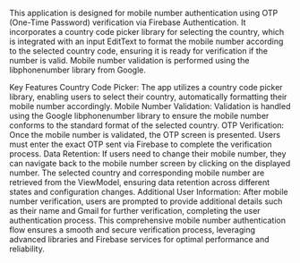 This application is designed for mobile number authentication using OTP (One-Time Password) verification via Firebase Authentication. It incorporates a country code picker library for selecting the country, which is integrated with an input EditText to format the mobile number according to the selected country code, ensuring it is ready for verification if the number is valid. Mobile number validation is performed using the libphonenumber library from Google.

Key Features
Country Code Picker: The app utilizes a country code picker library, enabling users to select their country, automatically formatting their mobile number accordingly.
Mobile Number Validation: Validation is handled using the Google libphonenumber library to ensure the mobile number conforms to the standard format of the selected country.
OTP Verification: Once the mobile number is validated, the OTP screen is presented. Users must enter the exact OTP sent via Firebase to complete the verification process.
Data Retention: If users need to change their mobile number, they can navigate back to the mobile number screen by clicking on the displayed number. The selected country and corresponding mobile number are retrieved from the ViewModel, ensuring data retention across different states and configuration changes.
Additional User Information: After mobile number verification, users are prompted to provide additional details such as their name and Gmail for further verification, completing the user authentication process.
This comprehensive mobile number authentication flow ensures a smooth and secure verification process, leveraging advanced libraries and Firebase services for optimal performance and reliability.

